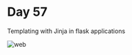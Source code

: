 # Day 57
Templating with Jinja in flask applications

![web](https://user-images.githubusercontent.com/22590804/165767663-da5cbb1c-4d1d-4714-b64b-b8b8987bf07d.png)
